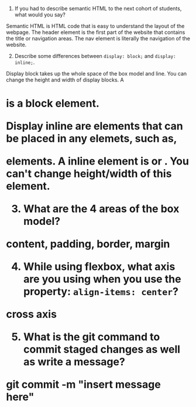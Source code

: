 1. If you had to describe semantic HTML to the next cohort of students, what would you say?

Semantic HTML is HTML code that is easy to understand the layout of the webpage. The header element is the first part of the website that contains the title or navigation areas. The nav element is literally the navigation of the website.

2. Describe some differences between ```display: block;``` and ```display: inline;```.

Display block takes up the whole space of the box model and line. You can change the height and width of display blocks. A <h1> is a block element.

Display inline are elements that can be placed in any elemets, such as, <p> elements. A inline element is <strong> or <span>. You can't change height/width of this element.

3. What are the 4 areas of the box model?

content, padding, border, margin

4. While using flexbox, what axis are you using when you use the property: ```align-items: center```?

cross axis

5. What is the git command to commit staged changes as well as write a message? 

git commit -m "insert message here"